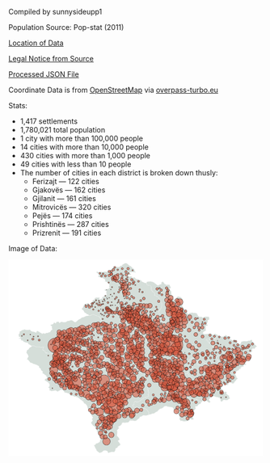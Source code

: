 Compiled by sunnysideupp1

Population Source: Pop-stat (2011)

[Location of Data](http://pop-stat.mashke.org/kosovo-census-ks.htm)

[Legal Notice from Source](http://pop-stat.mashke.org/about/)

[Processed JSON File](https://github.com/nyghts7/kosovo/blob/main/kosovo.txt)

Coordinate Data is from [OpenStreetMap](https://www.openstreetmap.org/copyright) via [overpass-turbo.eu](https://github.com/tyrasd/overpass-turbo)

Stats:
+ 1,417 settlements
+ 1,780,021 total population
+ 1 city with more than 100,000 people
+ 14 cities with more than 10,000 people
+ 430 cities with more than 1,000 people
+ 49 cities with less than 10 people
+ The number of cities in each district is broken down thusly:
     - Ferizajt — 122 cities
     - Gjakovës — 162 cities
     - Gjilanit — 161 cities
     - Mitrovicës — 320 cities
     - Pejës — 174 cities
     - Prishtinës — 287 cities
     - Prizrenit — 191 cities
 
Image of Data:

![Population distribution map of Belarus](https://github.com/nyghts7/kosovo/blob/main/kosovo.png)
